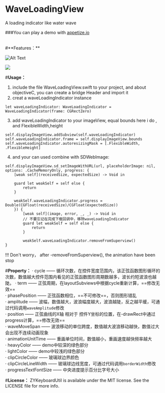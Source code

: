 # WaveLoadingView
A loading indicator like water wave

###You can play a demo with [appetize.io](https://appetize.io/app/9upnjbk9hwjaz9hjyzuz41788c?device=iphone5s&scale=75&orientation=portrait&osVersion=9.2)


<br>
#**Features：**

![Alt Text](https://raw.githubusercontent.com/liuzhiyi1992/WaveLoadingView/master/WaveLoadingView/2016-01-19%2000_30_06.gif)

![](https://raw.githubusercontent.com/liuzhiyi1992/WaveLoadingView/master/WaveLoadingView/2016-01-17%2017_36_30.gif)


#**Usage：**
1. include the file WaveLoadingView.swift to your project, and about objectiveC, you can create a bridge Header and import it
2. creat a waveLoadingIndicator instance
```
let waveLoadingIndicator: WaveLoadingIndicator = WaveLoadingIndicator(frame: CGRectZero)
```
3. add waveLoadingIndicator to your imageView, equal bounds here i do , and FlexibleWidth,height
```
self.displayImageView.addSubview(self.waveLoadingIndicator)  
self.waveLoadingIndicator.frame = self.displayImageView.bounds  
self.waveLoadingIndicator.autoresizingMask = [.FlexibleWidth, .FlexibleHeight]
```
4. and your can used combine with SDWebImage:
```
self.displayImageView.sd_setImageWithURL(url, placeholderImage: nil, options: .CacheMemoryOnly, progress: {
    [weak self](receivedSize, expectedSize) -> Void in
    
    guard let weakSelf = self else {
        return
    }
    
    weakSelf.waveLoadingIndicator.progress = Double(CGFloat(receivedSize)/CGFloat(expectedSize))
    }) {
        [weak self](image, error, _, _) -> Void in
        // 不要忘记在完成下载回调中，移除waveLoadingIndicator
        guard let weakSelf = self else {
            return
        }
        
        weakSelf.waveLoadingIndicator.removeFromSuperview()
}
```
!!! Don't worry， after -removeFromSuperview(), the animation have been stop


#**Property：**
· cycle —— 循环次数，在控件宽度范围内，该正弦函数图形循环的次数，数值越大控件范围内看见的正弦函数图形周期数越多，波长约短波浪也越陡。 
· term —— 正弦周期，在layoutSubviews中根据cycle重新计算，==修改无效==  
· phasePosition —— 正弦函数相位，==不可修改==，否则图形错乱  
· amplitude —— 波幅，数值越大，波浪幅度越大，波浪越陡，反之越平缓，可通过代码调用`waveAmplitude`修改  
· position —— 正弦曲线的X轴 相对于 控件Y坐标的位置，在-drawRect中通过progress计算，==修改无效==  
· waveMoveSpan —— 波浪移动的单位跨度，数值越大波浪移动越快，数值过大会出现不连续动画现象  
· animationUnitTime —— 重画单位时间，数值越小，重画速度越快频率越大  
· heavyColor —— demo中较深的绿色部分  
· lightColor —— demo中较浅的绿色部分  
· clipCircleColor —— 玻璃球边界颜色  
· clipCircleLineWidth —— 玻璃球边线宽度，可通过代码调用`borderWidth`修改  
· progressTextFontSize —— 中央进度提示百分比字号大小



#**License：** 
ZYKeyboardUtil is available under the MIT license. See the LICENSE file for more info.
